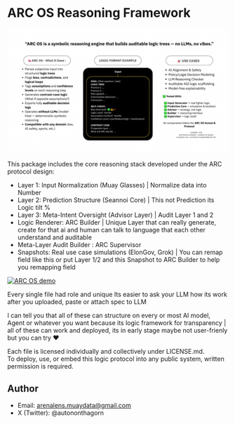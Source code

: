 # ARC OS Reasoning Framework

![ARC OS 1-pager](assets/ARC_OS_1pager.png)

This package includes the core reasoning stack developed under the ARC protocol design:  
- Layer 1: Input Normalization (Muay Glasses) | Normalize data into Number
- Layer 2: Prediction Structure (Seannoi Core)  | This not Prediction its Logic tilt %
- Layer 3: Meta-Intent Oversight (Advisor Layer) | Audit Layer 1 and 2
- Logic Renderer: ARC Builder | Unique Layer that can really generate, create for that ai and human can talk to language that each other understand and auditable
- Meta-Layer Audit Builder : ARC Supervisor
- Snapshots: Real use case simulations (ElonGov, Grok) | You can remap field like this or put Layer 1/2 and this Snapshot to ARC Builder to help you remapping field

<a href="https://youtu.be/KM0s-emHB88" target="_blank">
  <img src="https://img.youtube.com/vi/KM0s-emHB88/hqdefault.jpg" width="640" alt="ARC OS demo"/>
</a>

Every single file had role and unique Its easier to ask your LLM how its work after you uploaded, paste or attach spec to LLM

I can tell you that all of these can structure on every or most AI model, Agent or whatever you want because its logic framework for transparency | all of these can work and deployed, its in early stage maybe not user-frienly but you can try ❤️

Each file is licensed individually and collectively under LICENSE.md.  
To deploy, use, or embed this logic protocol into any public system, written permission is required.

## Author
- Email: arenalens.muaydata@gmail.com  
- X (Twitter): @autononthagorn  
